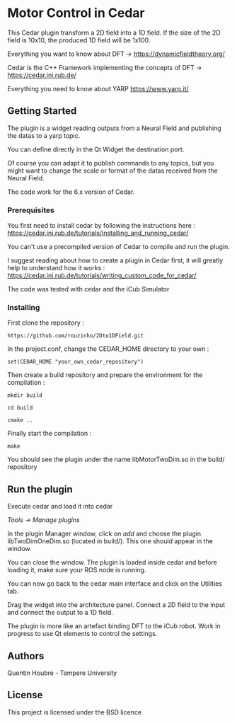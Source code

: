 # Motor Control in Cedar

This Cedar plugin transform a 2D field into a 1D field. If the size of the 2D field is 10x10, the produced 1D field will be 1x100. 

Everything you want to know about DFT -> https://dynamicfieldtheory.org/

Cedar is the C++ Framework implementing the concepts of DFT -> https://cedar.ini.rub.de/

Everything you need to know about YARP https://www.yarp.it/

## Getting Started

The plugin is a widget reading outputs from a Neural Field and publishing the datas to a yarp topic.

You can define directly in the Qt Widget the destination port.

Of course you can adapt it to publish commands to any topics, but you might want to change the scale or format of the datas received from the Neural Field.

The code work for the 6.x version of Cedar.


### Prerequisites

You first need to install cedar by following the instructions here : https://cedar.ini.rub.de/tutorials/installing_and_running_cedar/

You can't use a precompiled version of Cedar to compile and run the plugin.

I suggest reading about how to create a plugin in Cedar first, it will greatly help to understand how it works : https://cedar.ini.rub.de/tutorials/writing_custom_code_for_cedar/

The code was tested with cedar and the iCub Simulator
### Installing

First clone the repository :

`https://github.com/rouzinho/2Dto1DField.git`

In the project.conf, change the CEDAR_HOME directory to your own :

`set(CEDAR_HOME "your_own_cedar_repository")`

Then create a build repository and prepare the environment for the compilation :

`mkdir build`

`cd build`

`cmake ..`

Finally start the compilation :

`make`

You should see the plugin under the name libMotorTwoDim.so in the build/ repository

## Run the plugin

Execute cedar and load it into cedar 

*Tools -> Manage plugins*

In the plugin Manager window, click on *add* and choose the plugin libTwoDimOneDim.so (located in build/). This one should appear in the window.

You can close the window. The plugin is loaded inside cedar and before loading it, make sure your ROS node is running.

You can now go back to the cedar main interface and click on the Utilities tab.

Drag the widget into the architecture panel. Connect a 2D field to the input and connect the output to a 1D field.


The plugin is more like an artefact binding DFT to the iCub robot.
Work in progress to use Qt elements to control the settings.



## Authors

Quentin Houbre - Tampere University

## License

This project is licensed under the BSD licence


